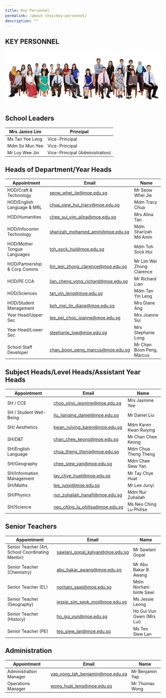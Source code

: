 ```yaml
---
title: Key Personnel
permalink: /about-shss/key-personnel/
description: ""
---
```

KEY PERSONNEL
-------------
![](/images/Staff/SL%20and%20MM%202.jpg)

School Leaders
--------------
<table>
<thead>
  <tr>
    <th>Mrs Janice Lim</th>
    <th>Principal<br></th>
  </tr>
</thead>
<tbody>
  <tr>
    <td>Ms Tan Yee Leng</td>
    <td>Vice-Principal</td>
  </tr>
  <tr>
    <td>Mdm So Mun Yee</td>
    <td>Vice-Principal</td>
  </tr>
  <tr>
    <td>Mr Loy Wee Jin </td>
    <td>Vice-Principal (Administration)</td>
  </tr>
</tbody>
</table>


Heads of Department/Year Heads
------------------------------

<table>
<thead>
  <tr>
    <th>Appointment</th>
    <th>Email</th>
    <th>Name</th>
  </tr>
</thead>
<tbody>
  <tr>
    <td>HOD/Craft &amp; Technology</td>
    <td><a href="mailto:seow_whei_jie@moe.edu.sg">seow_whei_jie@moe.edu.sg</a></td>
    <td>Mr Seow Whei Jie</td>
  </tr>
  <tr>
    <td>HOD/English Language &amp; MRL</td>
    <td><a href="mailto:chua_siew_hui_tracy@moe.edu.sg">chua_siew_hui_tracy@moe.edu.sg</a></td>
    <td>Mdm Tracy Chua</td>
  </tr>
  <tr>
    <td>HOD/Humanities</td>
    <td><a href="mailto:chua_hwee_pheng@moe.edu.sg">chee_sui_yim_alina@moe.edu.sg</a></td>
    <td>Mrs Alina Tan</td>
  </tr>
  <tr>
    <td>HOD/Infocomm Technology</td>
    <td><a href="mailto:sharizah_mohamed_amin@moe.edu.sg">sharizah_mohamed_amin@moe.edu.sg</a></td>
    <td>Mdm Sharizah Md Amin</td>
  </tr>
  <tr>
    <td>HOD/Mother Tongue Languages </td>
    <td><a href="mailto:toh_sock_hui@moe.edu.sg">toh_sock_hui@moe.edu.sg</a></td>
    <td>Mdm Toh Sock Hui</td>
  </tr>
  <tr>
    <td>HOD/Partnership &amp; Corp Comms</td>
    <td><a href="mailto:lim_wei_zhong_clarence@moe.edu.sg">lim_wei_zhong_clarence@moe.edu.sg</a></td>
    <td>Mr Lim Wei Zhong Clarence</td>
  </tr>
  <tr>
    <td>HOD/PE CCA</td>
    <td><a href="mailto:lian_cheng_yong_richard@moe.edu.sg">lian_cheng_yong_richard@moe.edu.sg</a></td>
    <td>Mr Richard Lian</td>
  </tr>
  <tr>
    <td>HOD/Sciences</td>
    <td><a href="mailto:tan_yin_leng@moe.edu.sg">tan_yin_leng@moe.edu.sg</a></td>
    <td>Mdm Tan Yin Leng</td>
  </tr>
  <tr>
    <td>HOD/Student Management  </td>
    <td><a href="mailto:koh_mei_lin_diane@moe.edu.sg">koh_mei_lin_diane@moe.edu.sg</a></td>
    <td>Mrs Diane Ang</td>
  </tr>
  <tr>
    <td>Year Head/Upper Sec</td>
    <td><a href="mailto:lee_pei_choo_joanne@moe.edu.sg">lee_pei_choo_joanne@moe.edu.sg</a></td>
    <td>Mrs Joanne Sui</td>
  </tr>
  <tr>
    <td>Year Head/Lower Sec</td>
    <td><a href="mailto:moe.edu.sgstephanie_low@moe.edu.sg">stephanie_low@moe.edu.sg</a></td>
    <td>Mrs Stephanie Long</td>
  </tr>
  <tr>
    <td>School Staff Developer</td>
    <td><a href="mailto:chan_boon_peng_marcus@moe.edu.sg">chan_boon_peng_marcus@moe.edu.sg</a></td>
    <td>Mr Chan Boon Peng, Marcus</td>
  </tr>
</tbody>
</table>


Subject Heads/Level Heads/Assistant Year Heads
----------------------------------------------

<table>
<thead>
  <tr>
    <th>Appointment</th>
    <th>Email</th>
    <th>Name</th>
  </tr>
</thead>
<tbody>
  <tr>
    <td>SH / CCE</td>
    <td><a href="mailto:choo_xinyi_jasmine@moe.edu.sg">choo_xinyi_jasmine@moe.edu.sg</a></td>
    <td>Mrs Jasmine Yee</td>
  </tr>
  <tr>
    <td>SH / Student Well-Being</td>
    <td><a href="mailto:liu_jianqing_daniel@moe.edu.sg">liu_jianqing_daniel@moe.edu.sg</a></td>
    <td>Mr Daniel Liu</td>
  </tr>
  <tr>
    <td>SH/ Aesthetics</td>
    <td><a href="mailto:neo_ching_lu_philisa@moe.edu.sg"> kwan_ruiying_karen@moe.edu.sg</a></td>
    <td>Mdm Karen Kwan Ruiying</td>
  </tr>
  <tr>
    <td>SH/D&amp;T</td>
    <td><a href="mailto:chan_chee_keong@moe.edu.sg">chan_chee_keong@moe.edu.sg</a></td>
    <td>Mr Chan Chee Keong</td>
  </tr>
  <tr>
    <td>SH/English Language</td>
    <td><a href="mailto:chua_theng_theng@moe.edu.sg">chua_theng_theng@moe.edu.sg</a></td>
    <td>Mdm Chua Theng Theng</td>
  </tr>
  <tr>
    <td>SH/Geography</td>
    <td><a href="mailto:chee_siew_yan@moe.edu.sg">chee_siew_yan@moe.edu.sg</a></td>
    <td>Mdm Chee Siew Yan</td>
  </tr>
  <tr>
    <td>SH/Information Management</td>
    <td><a href="mailto:tay_chye_huat@moe.edu.sg">tay_chye_huat@moe.edu.sg</a></td>
    <td>Mr Tay Chye Huat</td>
  </tr>
  <tr>
    <td>SH/Maths</td>
    <td><a href="mailto:lee_junyi@moe.edu.sg">lee_junyi@moe.edu.sg</a></td>
    <td>Mr Lee Junyi</td>
  </tr>
  <tr>
    <td>SH/Physics</td>
    <td><a href="mailto:nur_zuhailah_hanafi@moe.edu.sg">nur_zuhailah_hanafi@moe.edu.sg</a></td>
    <td>Mdm Nur Zuhailah</td>
  </tr>
  <tr>
    <td>SH/Science </td>
    <td><a href="mailto:neo_ching_lu_philisa@moe.edu.sg">neo_ching_lu_philisa@moe.edu.sg</a></td>
    <td>Ms Neo Ching Lu Philisa</td>
  </tr>
</tbody>
</table>


Senior Teachers
---------------

<table>
<thead>
  <tr>
    <th>Appointment</th>
    <th>Email</th>
    <th>Name</th>
  </tr>
</thead>
<tbody>
  <tr>
    <td>Senior Teacher (Art, School Coordinating Mentor)</td>
    <td><a href="mailto:sawlani_gopal_kalyan@moe.edu.sg">sawlani_gopal_kalyan@moe.edu.sg</a></td>
    <td>Mr Sawlani Gopal</td>
  </tr>
  <tr>
    <td>Senior Teacher (Chemistry)</td>
    <td><a href="mailto:abu_bakar_awang@moe.edu.sg">abu_bakar_awang@moe.edu.sg</a></td>
    <td>Mr Abu Bakar B Awang</td>
  </tr>
  <tr>
    <td>Senior Teacher (EL)</td>
    <td><a href="mailto:norhani_sawi@moe.edu.sg">norhani_sawi@moe.edu.sg</a></td>
    <td>Mdm Norhani binte Sawi</td>
  </tr>
  <tr>
    <td>Senior Teacher (Geography)</td>
    <td><a href="mailto:jessie_sim_seok_moi@moe.edu.sg">jessie_sim_seok_moi@moe.edu.sg</a></td>
    <td>Ms Jessie Leong</td>
  </tr>
  <tr>
    <td>Senior Teacher (History)</td>
    <td><a href="mailto:ho_gui_vun@moe.edu.sg">ho_gui_vun@moe.edu.sg</a></td>
    <td>Ho Gui Vun Gwen (Mrs Lui) </td>
  </tr>
  <tr>
    <td>Senior Teacher (PE)</td>
    <td><a href="mailto:teo_siew_lan@moe.edu.sg">teo_siew_lan@</a><a href="mailto:teo_siew_lan@moe.edu.sg">moe.edu.sg</a></td>
    <td>Ms Teo Siew Lan</td>
  </tr>
</tbody>
</table>

Administration
--------------

<table>
<thead>
  <tr>
    <th>Appointment</th>
    <th>Email</th>
    <th>Name</th>
  </tr>
</thead>
<tbody>
  <tr>
    <td>Administration Manager</td>
    <td><a href="mailto:yap_yong_tah_benjamin@moe.edu.sg" target="_blank" rel="noopener noreferrer">yap_yong_tah_benjamin@moe.edu.sg</a><br></td>
    <td>Mr Benjamin Yap </td>
  </tr>
  <tr>
    <td>Operations Manager</td>
    <td><a href="mailto:wong_huat_leng@moe.edu.sg" target="_blank" rel="noopener noreferrer">wong_huat_leng@moe.edu.sg</a><br></td>
    <td>Mr Thomas Wong </td>
  </tr>
</tbody>
</table>